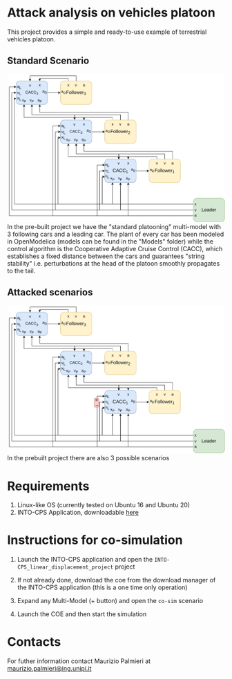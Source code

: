 # Attack analysis on vehicles platoon
This project provides a simple and ready-to-use example of terrestrial vehicles platoon.
## Standard Scenario
![plot](Platoon.jpg)
In the pre-built project we have the "standard platooning" multi-model with 3 following cars and a leading car.
The plant of every car has been modeled in OpenModelica (models can be found in the "Models" folder) while the control algorithm is the Cooperative Adaptive Cruise Control (CACC), which establishes a fixed distance between the cars and guarantees "string stability" i.e. perturbations at the head of the platoon smoothly propagates to the tail.

## Attacked scenarios
![plot](PlatoonAttacked.jpg)
In the prebuilt project there are also 3 possible scenarios
# Requirements
 1. Linux-like OS (currently tested on Ubuntu 16 and Ubuntu 20)
 4. INTO-CPS Application, downloadable [here](https://into-cps-association.github.io/download/)
 
# Instructions for co-simulation

 
 1. Launch the INTO-CPS application and open the `INTO-CPS_linear_displacement_project` project

 2. If not already done, download the coe from the download manager of the INTO-CPS application (this is a one time only operation)

 3. Expand any Multi-Model (+ button) and open the `co-sim` scenario

 4. Launch the COE and then start the simulation

# Contacts

For futher information contact Maurizio Palmieri at maurizio.palmieri@ing.unipi.it

